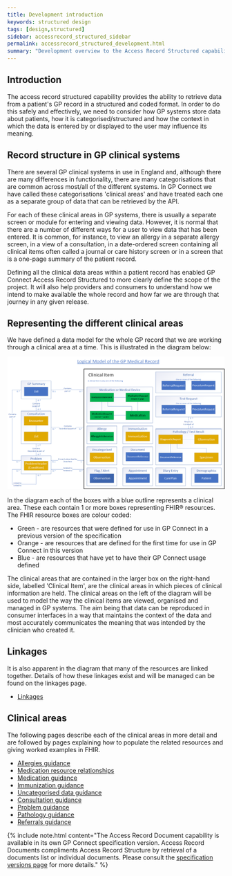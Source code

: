 ```yaml
---
title: Development introduction
keywords: structured design
tags: [design,structured]
sidebar: accessrecord_structured_sidebar
permalink: accessrecord_structured_development.html
summary: "Development overview to the Access Record Structured capability"
---
```


## Introduction ##

The access record structured capability provides the ability to retrieve data from a patient's GP record in a structured and coded format. In order to do this safely and effectively, we need to consider how GP systems store data about patients, how it is categorised/structured and how the context in which the data is entered by or displayed to the user may influence its meaning.

## Record structure in GP clinical systems

There are several GP clinical systems in use in England and, although there are many differences in functionality, there are many categorisations that are common across most/all of the different systems. In GP Connect we have called these categorisations 'clinical areas' and have treated each one as a separate group of data that can be retrieved by the API.

For each of these clinical areas in GP systems, there is usually a separate screen or module for entering and viewing data. However, it is normal that there are a number of different ways for a user to view data that has been entered. It is common, for instance, to view an allergy in a separate allergy screen, in a view of a consultation, in a date-ordered screen containing all clinical items often called a journal or care history screen or in a screen that is a one-page summary of the patient record.

Defining all the clinical data areas within a patient record has enabled GP Connect Access Record Structured to more clearly define the scope of the project. It will also help providers and consumers to understand how we intend to make available the whole record and how far we are through that journey in any given release.

## Representing the different clinical areas

We have defined a data model for the whole GP record that we are working through a clinical area at a time. This is illustrated in the diagram below:

<a href="images/access_structured/GP_Record_Clinical_Areas_Overview.png"><img src="images/access_structured/GP_Record_Clinical_Areas_Overview.png" alt="Logical Model" style="max-width:100%;max-height:100%;"></a>

In the diagram each of the boxes with a blue outline represents a clinical area. These each contain 1 or more boxes representing FHIR&reg; resources. The FHIR resource boxes are colour coded:

* Green - are resources that were defined for use in GP Connect in a previous version of the specification
* Orange - are resources that are defined for the first time for use in GP Connect in this version
* Blue - are resources that have yet to have their GP Connect usage defined

The clinical areas that are contained in the larger box on the right-hand side, labelled 'Clinical Item', are the clinical areas in which pieces of clinical information are held. The clinical areas on the left of the diagram will be used to model the way the clinical items are viewed, organised and managed in GP systems. The aim being that data can be reproduced in consumer interfaces in a way that maintains the context of the data and most accurately communicates the meaning that was intended by the clinician who created it.

## Linkages

It is also apparent in the diagram that many of the resources are linked together. Details of how these linkages exist and will be managed can be found on the linkages page.

- [Linkages](accessrecord_structured_development_linkages.html)

## Clinical areas

The following pages describe each of the clinical areas in more detail and are followed by pages explaining how to populate the related resources and giving worked examples in FHIR.

- [Allergies guidance](accessrecord_structured_development_allergies_guidance.html)
- [Medication resource relationships](accessrecord_structured_development_medication_resource_relationships.html)
- [Medication guidance](accessrecord_structured_development_medication_guidance.html)
- [Immunization guidance](accessrecord_structured_development_immunization_guidance.html)
- [Uncategorised data guidance](accessrecord_structured_development_uncategorisedData_guidance.html)
- [Consultation guidance](accessrecord_structured_development_consultation_guidance.html)
- [Problem guidance](accessrecord_structured_development_problems_guidance.html)
- [Pathology guidance](accessrecord_structured_development_pathology_guidance.html)
- [Referrals guidance](accessrecord_structured_development_referralrequest_guidance.html)

{% include note.html content="The Access Record Document capability is available in its own GP Connect specification version. 
Access Record Documents compliments Access Record Structure by retrieval of a documents list or individual documents.
Please consult the [specification versions page](https://developer.nhs.uk/gp-connect-specification-versions/) for more details." %}
